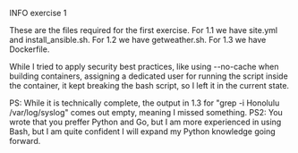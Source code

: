INFO exercise 1

These are the files required for the first exercise. 
For 1.1 we have site.yml and install_ansible.sh. 
For 1.2 we have getweather.sh.
For 1.3 we have Dockerfile. 

While I tried to apply security best practices, like using --no-cache when building containers, assigning a dedicated user for running the script inside the container, 
it kept breaking the bash script, so I left it in the current state.

PS: While it is technically complete, the output in 1.3 for "grep -i Honolulu /var/log/syslog" comes out empty, meaning I missed something.
PS2: You wrote that you preffer Python and Go, but I am more experienced in using Bash, but I am quite confident I will expand my Python knowledge going forward.

